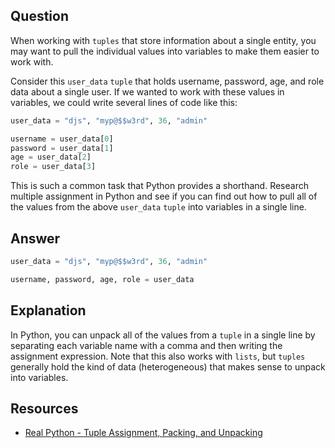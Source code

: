 ## Question

When working with `tuples` that store information about a single entity, you may want to pull the individual values into variables to make them easier to work with. 

Consider this `user_data` `tuple` that holds username, password, age, and role data about a single user. If we wanted to work with these values in variables, we could write several lines of code like this: 

```python
user_data = "djs", "myp@$$w3rd", 36, "admin"

username = user_data[0]
password = user_data[1]
age = user_data[2]
role = user_data[3]
```

This is such a common task that Python provides a shorthand. Research multiple assignment in Python and see if you can find out how to pull all of the values from the above `user_data` `tuple` into variables in a single line.

## Answer

```python
user_data = "djs", "myp@$$w3rd", 36, "admin"

username, password, age, role = user_data
```

## Explanation

In Python, you can unpack all of the values from a `tuple` in a single line by separating each variable name with a comma and then writing the assignment expression. Note that this also works with `lists`, but `tuples` generally hold the kind of data (heterogeneous) that makes sense to unpack into variables.  

## Resources

-   [Real Python - Tuple Assignment, Packing, and Unpacking](https://realpython.com/lessons/tuple-assignment-packing-unpacking/)
